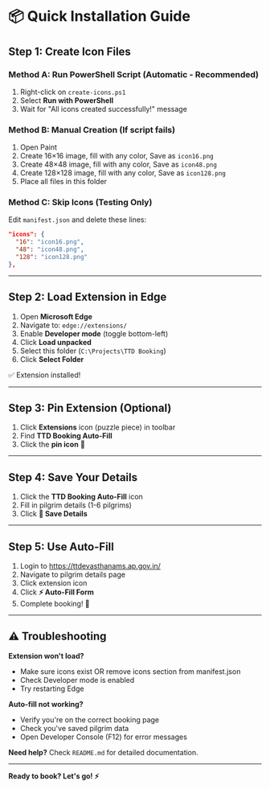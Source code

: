 # 📦 Quick Installation Guide

## Step 1: Create Icon Files

### Method A: Run PowerShell Script (Automatic - Recommended)
1. Right-click on `create-icons.ps1`
2. Select **Run with PowerShell**
3. Wait for "All icons created successfully!" message

### Method B: Manual Creation (If script fails)
1. Open Paint
2. Create 16×16 image, fill with any color, Save as `icon16.png`
3. Create 48×48 image, fill with any color, Save as `icon48.png`  
4. Create 128×128 image, fill with any color, Save as `icon128.png`
5. Place all files in this folder

### Method C: Skip Icons (Testing Only)
Edit `manifest.json` and delete these lines:
```json
"icons": {
  "16": "icon16.png",
  "48": "icon48.png",
  "128": "icon128.png"
},
```

---

## Step 2: Load Extension in Edge

1. Open **Microsoft Edge**
2. Navigate to: `edge://extensions/`
3. Enable **Developer mode** (toggle bottom-left)
4. Click **Load unpacked**
5. Select this folder (`C:\Projects\TTD Booking`)
6. Click **Select Folder**

✅ Extension installed!

---

## Step 3: Pin Extension (Optional)

1. Click **Extensions** icon (puzzle piece) in toolbar
2. Find **TTD Booking Auto-Fill**
3. Click the **pin icon** 📌

---

## Step 4: Save Your Details

1. Click the **TTD Booking Auto-Fill** icon
2. Fill in pilgrim details (1-6 pilgrims)
3. Click **💾 Save Details**

---

## Step 5: Use Auto-Fill

1. Login to https://ttdevasthanams.ap.gov.in/
2. Navigate to pilgrim details page
3. Click extension icon
4. Click **⚡ Auto-Fill Form**
5. Complete booking! 🚀

---

## ⚠️ Troubleshooting

**Extension won't load?**
- Make sure icons exist OR remove icons section from manifest.json
- Check Developer mode is enabled
- Try restarting Edge

**Auto-fill not working?**
- Verify you're on the correct booking page
- Check you've saved pilgrim data
- Open Developer Console (F12) for error messages

**Need help?** Check `README.md` for detailed documentation.

---

**Ready to book? Let's go! ⚡**


